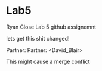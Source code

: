 # Lab5
Ryan Close Lab 5 github assignemnt

lets get this shit changed!

Partner:
<WenleFeng>
Partner:
<David_Blair>

This might cause a merge conflict
